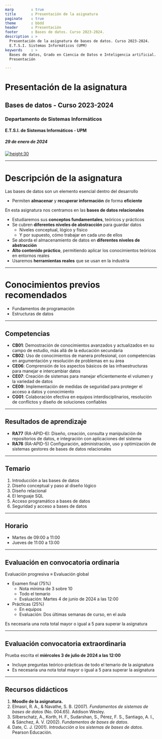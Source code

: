```yaml
---
marp        : true
title       : Presentación de la asignatura
paginate    : true
theme       : bbdd
header      : Presentación
footer      : Bases de datos. Curso 2023-2024.
description : >
  Presentación de la asignatura de bases de datos. Curso 2023-2024.
  E.T.S.I. Sistemas Informáticos (UPM)
keywords    : >
  Bases de datos, Grado en Ciencia de Datos e Inteligencia artificial.
  Presentación

---
```


<!-- _class: titlepage -->

# Presentación de la asignatura

## Bases de datos - Curso 2023-2024

### Departamento de Sistemas Informáticos

#### E.T.S.I. de Sistemas Informáticos - UPM

##### 29 de enero de 2024

[![height:30](https://mirrors.creativecommons.org/presskit/buttons/80x15/svg/by-nc-sa.svg)](https://creativecommons.org/licenses/by-nc-sa/4.0/)

---

# Descripción de la asignatura

Las bases de datos son un elemento esencial dentro del desarrollo

- Permiten **almacenar** y **recuperar información** de forma **eficiente**

En esta asignatura nos centramos en las **bases de datos relacionales**

- Estudiaremos sus **conceptos fundamentales**, teóricos y prácticos
- Se cubren **diferentes niveles de abstracción** para guardar datos
  - Niveles conceptual, lógico y físico
  - Y por supuesto, cómo trabajar en cada uno de ellos
- Se aborda el almacenamiento de datos en **diferentes niveles de abstracción**
- **Alto contenido práctico**, permitiendo aplicar los conocimientos teóricos en entornos reales
- Usaremos **herramientas reales** que se usan en la industria

---

# Conocimientos previos recomendados

- Fundamentos de programación
- Estructuras de datos

---

## Competencias

- **CB01**: Demostración de conocimientos avanzados y actualizados en su campo de estudio, más allá de la educación secundaria
- **CB02**: Uso de conocimientos de manera profesional, con competencias en argumentación y resolución de problemas en su área
- **CE06**: Comprensión de los aspectos básicos de las infraestructuras para manejar e intercambiar datos
- **CE07**: Creación de sistemas para manejar eficientemente el volumen y la variedad de datos
- **CE09**: Implementación de medidas de seguridad para proteger el acceso a datos y conocimiento
- **CG01**: Colaboración efectiva en equipos interdisciplinarios, resolución de conflictos y diseño de soluciones confiables

---

## Resultados de aprendizaje

- **RA77** (RA-APID-6): Diseño, creación, consulta y manipulación de repositorios de datos, e integración con
aplicaciones del sistema
- **RA76** (RA-APID-5) Configuración, administración, uso y optimización de sistemas gestores de bases de datos
relacionales

---

## Temario

1. Introducción a las bases de datos
2. Diseño conceptual y paso al diseño lógico
3. Diseño relacional
4. El lenguaje SQL
5. Acceso programático a bases de datos
6. Seguridad y acceso a bases de datos

---

## Horario

- Martes de 09:00 a 11:00
- Jueves de 11:00 a 13:00

---

## Evaluación en convocatoria ordinaria

Evaluación progresiva $\equiv$ Evaluación global

- Examen final (75%)
  - Nota mínima de 3 sobre 10
  - Todo el temario
  - Evaluación: Martes 4 de junio de 2024 a las 12:00
- Prácticas (25%)
  - En equipos
  - Evaluación: Dos últimas semanas de curso, en el aula

Es necesaria una nota total mayor o igual a 5 para superar la asignatura

---

## Evaluación convocatoria extraordinaria

Prueba escrita el **miércoles 3 de julio de 2024 a las 12:00**

- Incluye preguntas teórico-prácticas de todo el temario de la asignatura
- Es necesaria una nota total mayor o igual a 5 para superar la asignatura

---

## Recursos didácticos

1. **Moodle de la asignatura.**
2. Elmasri, R. A., & Navathe, S. B. (2007). *Fundamentos de sistemas de bases de datos* (No. 004.65). Addison Wesley.
3. Silberschatz, A., Korth, H. F., Sudarshan, S., Pérez, F. S., Santiago, A. I., & Sánchez, A. V. (2002). *Fundamentos de bases de datos*.
4. Date, C. J. (2001). *Introducción a los sistemas de bases de datos*. Pearson Educación.
